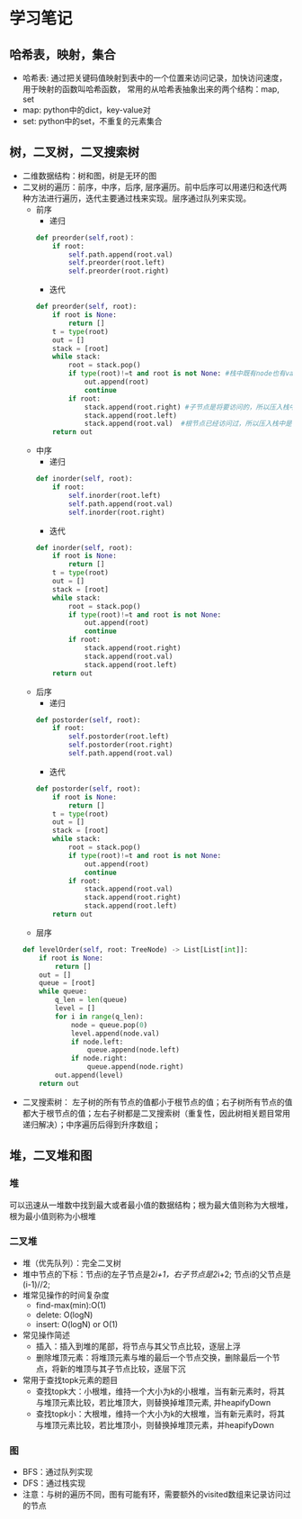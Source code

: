 # 学习笔记
## 哈希表，映射，集合
* 哈希表: 通过把关键码值映射到表中的一个位置来访问记录，加快访问速度，用于映射的函数叫哈希函数， 常用的从哈希表抽象出来的两个结构：map, set
* map: python中的dict，key-value对
* set: python中的set，不重复的元素集合
## 树，二叉树，二叉搜索树
* 二维数据结构：树和图，树是无环的图
* 二叉树的遍历：前序，中序，后序, 层序遍历。前中后序可以用递归和迭代两种方法进行遍历，迭代主要通过栈来实现。层序通过队列来实现。
	* 前序
		* 递归
		```python
		def preorder(self,root)：
			if root:
				self.path.append(root.val)
				self.preorder(root.left)
				self.preorder(root.right)
		```
		* 迭代
		```python
		def preorder(self, root):
			if root is None:
				return []
			t = type(root)
			out = []
			stack = [root]
			while stack:
				root = stack.pop()
				if type(root)!=t and root is not None: #栈中既有node也有value，如果是value的话，则加入到结果数组中
					out.append(root)
					continue
				if root:
					stack.append(root.right) #子节点是将要访问的，所以压入栈中的是节点
					stack.append(root.left)
					stack.append(root.val)  #根节点已经访问过，所以压入栈中是它的value，出栈是直接将它的value加入结果即可
			return out
		```
	* 中序
		* 递归
		```python
		def inorder(self, root):
			if root:
				self.inorder(root.left)
				self.path.append(root.val)
				self.inorder(root.right)
		```
		* 迭代
		```python
		def inorder(self, root):
			if root is None:
				return []
			t = type(root)
			out = []
			stack = [root]
			while stack:
				root = stack.pop()
				if type(root)!=t and root is not None: 
					out.append(root)
					continue
				if root:
					stack.append(root.right) 
					stack.append(root.val)
					stack.append(root.left)  
			return out
		```
	* 后序
		* 递归
		```python
		def postorder(self, root):
			if root:
				self.postorder(root.left)
				self.postorder(root.right)
				self.path.append(root.val)
		```
		* 迭代
		```python
		def postorder(self, root):
			if root is None:
				return []
			t = type(root)
			out = []
			stack = [root]
			while stack:
				root = stack.pop()
				if type(root)!=t and root is not None: 
					out.append(root)
					continue
				if root:
					stack.append(root.val)
					stack.append(root.right) 
					stack.append(root.left)  
			return out
		```
	* 层序
	```python
	def levelOrder(self, root: TreeNode) -> List[List[int]]:
        if root is None:
            return []
        out = []
        queue = [root]
        while queue:
            q_len = len(queue)
            level = []
            for i in range(q_len):
                node = queue.pop(0)
                level.append(node.val)
                if node.left:
                    queue.append(node.left)
                if node.right:
                    queue.append(node.right)
            out.append(level)
        return out
	```
* 二叉搜索树： 左子树的所有节点的值都小于根节点的值；右子树所有节点的值都大于根节点的值；左右子树都是二叉搜索树（重复性，因此树相关题目常用递归解决）；中序遍历后得到升序数组；
## 堆，二叉堆和图
### 堆
可以迅速从一堆数中找到最大或者最小值的数据结构；根为最大值则称为大根堆，根为最小值则称为小根堆
### 二叉堆
* 堆（优先队列）：完全二叉树
* 堆中节点的下标：节点i的左子节点是2*i+1，右子节点是2*i+2; 节点i的父节点是(i-1)//2;
* 堆常见操作的时间复杂度
	* find-max(min):O(1)
	* delete: O(logN)
	* insert: O(logN) or O(1)
* 常见操作简述
	* 插入：插入到堆的尾部，将节点与其父节点比较，逐层上浮
	* 删除堆顶元素：将堆顶元素与堆的最后一个节点交换，删除最后一个节点，将新的堆顶与其子节点比较，逐层下沉
* 常用于查找topk元素的题目
	* 查找topk大：小根堆，维持一个大小为k的小根堆，当有新元素时，将其与堆顶元素比较，若比堆顶大，则替换掉堆顶元素, 并heapifyDown
	* 查找topk小：大根堆，维持一个大小为k的大根堆，当有新元素时，将其与堆顶元素比较，若比堆顶小，则替换掉堆顶元素，并heapifyDown
### 图
* BFS：通过队列实现
* DFS：通过栈实现
* 注意：与树的遍历不同，图有可能有环，需要额外的visited数组来记录访问过的节点